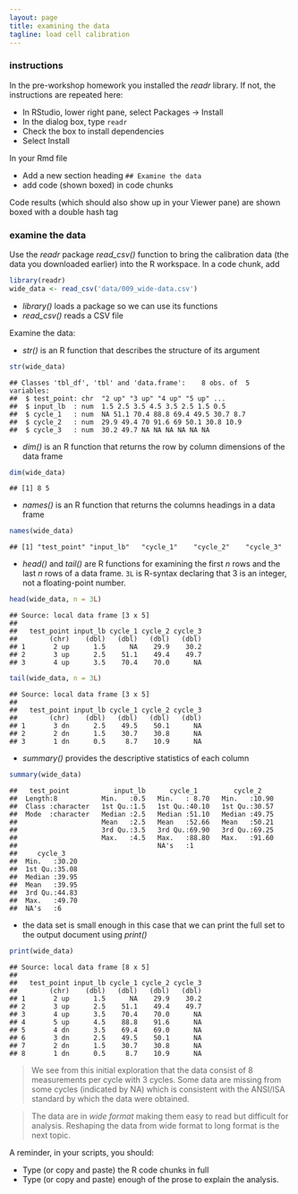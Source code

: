 ```yaml
---
layout: page
title: examining the data 
tagline: load cell calibration 
---
```




### instructions

In the pre-workshop homework you installed the *readr* library. If not, the instructions are repeated here: 

- In RStudio, lower right pane, select Packages -> Install 
- In the dialog box, type `readr` 
- Check the box to install dependencies 
- Select Install 

In your Rmd file 

- Add a new section heading `## Examine the data` 
- add code (shown boxed) in code chunks 

Code results (which should also show up in your Viewer pane) are shown boxed with a double hash tag 


### examine the data 

Use the *readr* package *read_csv()* function to bring the calibration data (the data you downloaded earlier) into the R workspace. In a code chunk,  add 


```r
library(readr)
wide_data <- read_csv('data/009_wide-data.csv')
```


- *library()* loads a package so we can use its functions 
- *read_csv()* reads a CSV file 

Examine the data: 

- *str()* is an R function that describes the structure of its argument


```r
str(wide_data)
```

```
## Classes 'tbl_df', 'tbl' and 'data.frame':	8 obs. of  5 variables:
##  $ test_point: chr  "2 up" "3 up" "4 up" "5 up" ...
##  $ input_lb  : num  1.5 2.5 3.5 4.5 3.5 2.5 1.5 0.5
##  $ cycle_1   : num  NA 51.1 70.4 88.8 69.4 49.5 30.7 8.7
##  $ cycle_2   : num  29.9 49.4 70 91.6 69 50.1 30.8 10.9
##  $ cycle_3   : num  30.2 49.7 NA NA NA NA NA NA
```

- *dim()* is an R function that returns the row by column dimensions of the data frame


```r
dim(wide_data)
```

```
## [1] 8 5
```

- *names()* is an R function that returns the columns headings in a data frame


```r
names(wide_data)
```

```
## [1] "test_point" "input_lb"   "cycle_1"    "cycle_2"    "cycle_3"
```

- *head()* and *tail()* are R functions for examining the first *n* rows and the last *n* rows of a data frame. `3L` is R-syntax declaring that 3 is an integer, not a floating-point number.


```r
head(wide_data, n = 3L)
```

```
## Source: local data frame [3 x 5]
## 
##   test_point input_lb cycle_1 cycle_2 cycle_3
##        (chr)    (dbl)   (dbl)   (dbl)   (dbl)
## 1       2 up      1.5      NA    29.9    30.2
## 2       3 up      2.5    51.1    49.4    49.7
## 3       4 up      3.5    70.4    70.0      NA
```

```r
tail(wide_data, n = 3L)
```

```
## Source: local data frame [3 x 5]
## 
##   test_point input_lb cycle_1 cycle_2 cycle_3
##        (chr)    (dbl)   (dbl)   (dbl)   (dbl)
## 1       3 dn      2.5    49.5    50.1      NA
## 2       2 dn      1.5    30.7    30.8      NA
## 3       1 dn      0.5     8.7    10.9      NA
```

- *summary()* provides the descriptive statistics of each column 


```r
summary(wide_data)
```

```
##   test_point           input_lb      cycle_1         cycle_2     
##  Length:8           Min.   :0.5   Min.   : 8.70   Min.   :10.90  
##  Class :character   1st Qu.:1.5   1st Qu.:40.10   1st Qu.:30.57  
##  Mode  :character   Median :2.5   Median :51.10   Median :49.75  
##                     Mean   :2.5   Mean   :52.66   Mean   :50.21  
##                     3rd Qu.:3.5   3rd Qu.:69.90   3rd Qu.:69.25  
##                     Max.   :4.5   Max.   :88.80   Max.   :91.60  
##                                   NA's   :1                      
##     cycle_3     
##  Min.   :30.20  
##  1st Qu.:35.08  
##  Median :39.95  
##  Mean   :39.95  
##  3rd Qu.:44.83  
##  Max.   :49.70  
##  NA's   :6
```

- the data set is small enough in this case that we can print the full set to the output document using *print()*  


```r
print(wide_data)
```

```
## Source: local data frame [8 x 5]
## 
##   test_point input_lb cycle_1 cycle_2 cycle_3
##        (chr)    (dbl)   (dbl)   (dbl)   (dbl)
## 1       2 up      1.5      NA    29.9    30.2
## 2       3 up      2.5    51.1    49.4    49.7
## 3       4 up      3.5    70.4    70.0      NA
## 4       5 up      4.5    88.8    91.6      NA
## 5       4 dn      3.5    69.4    69.0      NA
## 6       3 dn      2.5    49.5    50.1      NA
## 7       2 dn      1.5    30.7    30.8      NA
## 8       1 dn      0.5     8.7    10.9      NA
```

> We see from this initial exploration that the data consist of 8 measurements per cycle with 3 cycles. Some data are missing from some cycles (indicated by NA)  which is consistent with the ANSI/ISA standard by which the data were obtained.

> The data are in *wide format* making them easy to read but difficult for analysis. Reshaping the data from wide format to long format is the next topic.

A reminder, in your scripts, you should: 

- Type (or copy and paste) the R code chunks in full
- Type (or copy and paste) enough of the prose to explain the analysis.
